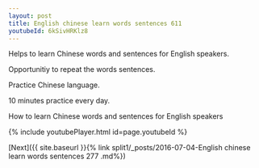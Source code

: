 ```yaml
---
layout: post
title: English chinese learn words sentences 611 
youtubeId: 6kSivHRKlz8
---
```

 
 
Helps to learn Chinese words and sentences for English speakers.

Opportunitiy to repeat the words sentences. 

Practice Chinese language. 
 
10 minutes practice every day. 
 
How to learn Chinese words and sentences for English speakers 
 
{% include youtubePlayer.html id=page.youtubeId %}
 
 
[Next]({{ site.baseurl }}{% link  split1/_posts/2016-07-04-English chinese learn words sentences 277 .md%})
 
